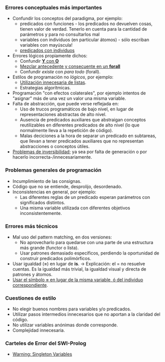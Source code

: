 ### Errores conceptuales más importantes

-   Confundir los conceptos del paradigma, por ejemplo:
    -   predicados con funciones - los predicados no devuelven cosas, tienen valor de verdad. Tenerlo en cuenta para la cantidad de parámetros y para no consultarlos mal
    -   variables con individuos (en particular átomos) - sólo escriban variables con mayúscula!
    -   [predicados con individuos](errores-comunes--usar-un-predicado-como-si-fuera-una-variable.md)
-   Errores lógicos propiamente dichos:
    -   Confundir [**Y** con **O**](paradigma-logico---conjuncion-y-disyuncion.md)
    -   [Mezclar antecedente y consecuente en un **forall**](paradigma-logico---el-forall-tener-claro-lo-que-se-quiere-decir.md)
    -   Confundir *existe* con *para todo* (forall).
-   Estilos de programación no *lógicos*, por ejemplo:
    -   [Utilización innecesaria de listas](paradigmalogico---listas-errores-comunes--findall-y-member.md).
    -   Estrategias algorítmicas.
-   Programación "con efectos colaterales", por ejemplo intentos de "asignar" más de una vez un valor una misma variable.
-   Falta de abstracción, que puede verse reflejada en:
    -   Uso de trucos programáticos de bajo nivel, en lugar de representaciones abstractas de alto nivel.
    -   Ausencia de predicados auxiliares que abstraigan conceptos reutilizables en diferentes predicados de alto nivel (lo que normalmente lleva a la repetición de código).
    -   Malas deciciones a la hora de separar un predicado en subtareas, que llevan a tener predicados auxiliares que no representan abstracciones o conceptos útiles.
-   [Problemas de inversibilidad](paradigma-logico---casos-de-no-inversibilidad.md); ya sea por falta de generación o por hacerlo incorrecta-/innecesariamente.

### Problemas generales de programación

-   Incumplimiento de las consignas.
-   Código que no se entiende, desprolijo, desordenado.
-   Inconsistencias en general, por ejemplo:
    -   Las diferentes reglas de un predicado esperan parámetros con significados distintos.
    -   Una misma variable utilizada con diferentes objetivos inconsistentemente.

### Errores más técnicos

-   Mal uso del pattern matching, en dos versiones:
    -   No aprovecharlo para quedarse con una parte de una estructura más grande (functor o lista).
    -   Usar patrones demasiado específicos, perdiendo la oportunidad de construir predicados polimórficos.
-   Usar igualdad (**=**) en lugar de **is**. -&gt; Explicación: el = no resuelve cuentas. Es la igualdad más trivial, la igualdad visual y directa de patrones y átomos.
-   [ Usar el símbolo **=** en lugar de la misma variable, ó del individuo correspondiente](Sobre_el_uso_del_igual_(=)_en_Prolog "wikilink").

### Cuestiones de estilo

-   No elegir buenos nombres para variables y/o predicados.
-   Utilizar pasos intermedios innecesarios que no aportan a la claridad del código.
-   No utilizar variables anónimas donde corresponde.
-   Complejidad innecesaria.

### Carteles de Error del SWI-Prolog

-   [Warning: Singleton Variables](warning--singleton-variables.md)

